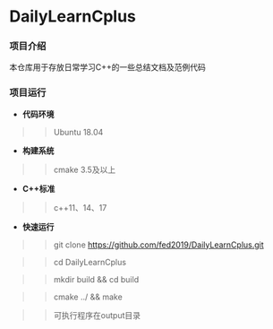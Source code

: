 <!--
 * @Author: pfzhang
 * @E-mail: zhangpengfei@youibot.com
 * @Date: 2022-03-18 12:36:00
 * @LastEditors: pfzhang
 * @LastEditTime: 2022-03-18 13:08:08
 * @Description: Do not edit
 * @FilePath: /DailyLearnCplus/README.md
-->

# DailyLearnCplus

### 项目介绍
本仓库用于存放日常学习C++的一些总结文档及范例代码

### 项目运行
+ **代码环境**
>> Ubuntu 18.04
+ **构建系统**
>> cmake 3.5及以上
+ **C++标准**
>> c++11、14、17
+ **快速运行**

>> git clone https://github.com/fed2019/DailyLearnCplus.git

>> cd DailyLearnCplus

>> mkdir build && cd build

>> cmake ../ && make

>> 可执行程序在output目录